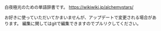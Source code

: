 白夜極光のための単語辞書です。
https://wikiwiki.jp/alchemystars/

お好きに使っていただいてかまいませんが、アップデートで変更される場合があります。
編集に関してはgitで編集できますのでプルリクしてください。
